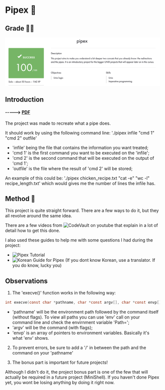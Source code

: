 # Pipex :postbox:

## Grade 🧑‍🎓

![Grade](https://github.com/J0Santos/42-pipex/blob/c00f67eecb54837db3b8c78196eef72b6a13e964/Readme_utils/Grade.png)

## Introduction

#### -----> [PDF]()

The project was made to recreate what a pipe does.

It should work by using the following command line:
'./pipex infile "cmd 1" "cmd 2" outfile'

  - 'infile' being the file that contains the information you want treated;
  - 'cmd 1' is the first command you want to be executed on the 'infile';
  - 'cmd 2' is the second command that will be executed on the output of 'cmd 1';
  - 'outfile' is the file where the result of 'cmd 2' will be stored;

An example of this could be: './pipex chicken_recipe.txt "cat -e" "wc -l" recipe_length.txt' which would gives me the number of lines the infile has.

## Method 🧪

This project is quite straight forward. There are a few ways to do it, but they all revolve around the same idea.

There are a few videos from ![CodeVault](https://www.youtube.com/playlist?list=PLfqABt5AS4FkW5mOn2Tn9ZZLLDwA3kZUY) on youtube that explain in a lot of detail how to get this done.

I also used these guides to help me with some questions I had during the project:

- ![Pipex Tutorial](https://csnotes.medium.com/pipex-tutorial-42-project-4469f5dd5901)
- ![Korean Guide for Pipex](https://bigpel66.oopy.io/library/42/inner-circle/8) (If you dont know Korean, use a translator. If you do know, lucky you)

## Observations

1. The 'execve()' function works in the following way:

```C
int execve(const char *pathname, char *const argv[], char *const envp[])
```
- 'pathname' will be the environment path followed by the command itself (without flags). To view all paths you can use 'env' call on your command line and check the envirnment variable 'Path=';
- 'argv' will be the command (with flags);
- 'envp' is an array of pointers to environment variables. Basically it's what 'env' shows.

2. To prevent errors, be sure to add a '/' in between the path and the command on your 'pathname'

3. The bonus part is important for future projects!

Although I didn't do it, the project bonus part is one of the few that will actually be required in a future project (MiniShell). If you haven't done Pipex yet, you wont be losing anything by doing it right now.
